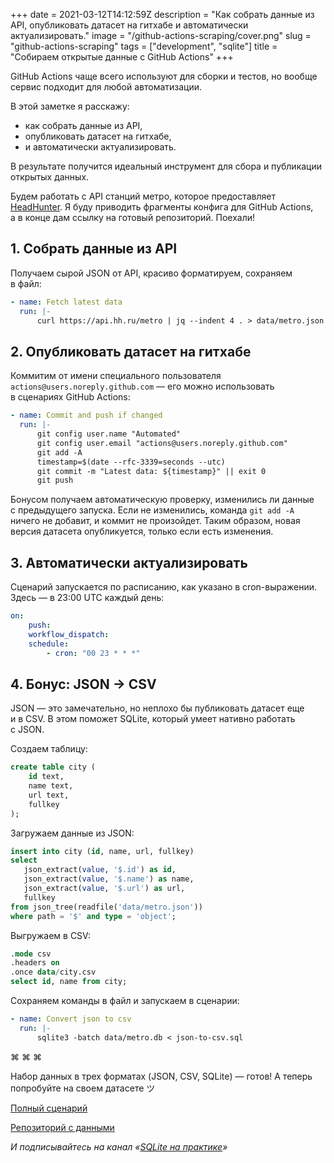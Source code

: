 +++
date = 2021-03-12T14:12:59Z
description = "Как собрать данные из API, опубликовать датасет на гитхабе и автоматически актуализировать."
image = "/github-actions-scraping/cover.png"
slug = "github-actions-scraping"
tags = ["development", "sqlite"]
title = "Собираем открытые данные с GitHub Actions"
+++

GitHub Actions чаще всего используют для сборки и тестов, но вообще сервис подходит для любой автоматизации.

В этой заметке я расскажу:

- как собрать данные из API,
- опубликовать датасет на гитхабе,
- и автоматически актуализировать.

В результате получится идеальный инструмент для сбора и публикации открытых данных.

Будем работать с API станций метро, которое предоставляет [HeadHunter](https://github.com/hhru/api). Я буду приводить фрагменты конфига для GitHub Actions, а в конце дам ссылку на готовый репозиторий. Поехали!

## 1. Собрать данные из API

Получаем сырой JSON от API, красиво форматируем, сохраняем в файл:

```yaml
- name: Fetch latest data
  run: |-
      curl https://api.hh.ru/metro | jq --indent 4 . > data/metro.json
```

## 2. Опубликовать датасет на гитхабе

Коммитим от имени специального пользователя `actions@users.noreply.github.com` — его можно использовать в сценариях GitHub Actions:

```yaml
- name: Commit and push if changed
  run: |-
      git config user.name "Automated"
      git config user.email "actions@users.noreply.github.com"
      git add -A
      timestamp=$(date --rfc-3339=seconds --utc)
      git commit -m "Latest data: ${timestamp}" || exit 0
      git push
```

Бонусом получаем автоматическую проверку, изменились ли данные с предыдущего запуска. Если не изменились, команда `git add -A` ничего не добавит, и коммит не произойдет. Таким образом, новая версия датасета опубликуется, только если есть изменения.

## 3. Автоматически актуализировать

Сценарий запускается по расписанию, как указано в cron-выражении. Здесь — в 23:00 UTC каждый день:

```yaml
on:
    push:
    workflow_dispatch:
    schedule:
        - cron: "00 23 * * *"
```

## 4. Бонус: JSON → CSV

JSON — это замечательно, но неплохо бы публиковать датасет еще и в CSV. В этом поможет SQLite, который умеет нативно работать с JSON.

Создаем таблицу:

```sql
create table city (
    id text,
    name text,
    url text,
    fullkey
);
```

Загружаем данные из JSON:

```sql
insert into city (id, name, url, fullkey)
select
   json_extract(value, '$.id') as id,
   json_extract(value, '$.name') as name,
   json_extract(value, '$.url') as url,
   fullkey
from json_tree(readfile('data/metro.json'))
where path = '$' and type = 'object';
```

Выгружаем в CSV:

```sql
.mode csv
.headers on
.once data/city.csv
select id, name from city;
```

Сохраняем команды в файл и запускаем в сценарии:

```yaml
- name: Convert json to csv
  run: |-
      sqlite3 -batch data/metro.db < json-to-csv.sql
```

<p class="text-centered">⌘ ⌘ ⌘</p>

Набор данных в трех форматах (JSON, CSV, SQLite) — готов! А теперь попробуйте на своем датасете ツ

[Полный сценарий](https://github.com/nalgeon/metro/blob/main/.github/workflows/scrape.yaml)

[Репозиторий с данными](https://github.com/nalgeon/metro)

<div class="row">
<div class="col-xs-12 col-sm-10 col-md-8"><p><em>И подписывайтесь на канал <span class="nowrap"><i class="fas fa-database"></i> «<a href="https://t.me/sqliter">SQLite на практике</a>»</span></em></p></div>
</div>



